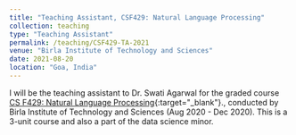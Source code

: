 ```yaml
---
title: "Teaching Assistant, CSF429: Natural Language Processing"
collection: teaching
type: "Teaching Assistant"
permalink: /teaching/CSF429-TA-2021
venue: "Birla Institute of Technology and Sciences"
date: 2021-08-20
location: "Goa, India"
---
```

I will be the teaching assistant to Dr. Swati Agarwal for the graded course [CS F429: Natural Language Processing](https://bpgc-csf429.github.io/){:target="_blank"}., conducted by Birla Institute of Technology and Sciences (Aug 2020 - Dec 2020). This is a 3-unit course and also a part of the data science minor.